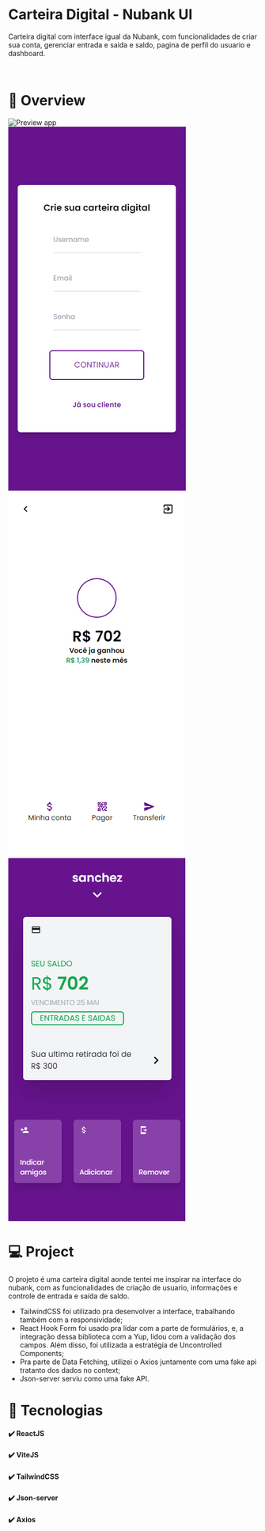 # Carteira Digital - Nubank UI

Carteira digital com interface igual da Nubank, com funcionalidades de criar sua conta, gerenciar entrada e saida e saldo, pagina de perfil do usuario e dashboard.

<br />

# 📸 Overview

![Preview app](./assets/gifapp.gif)
<br />
![Login page](./assets/shot.png)
![Dashboard page](./assets/shot2.png)
![Home page](./assets/shot3.png)

# 💻 Project

O projeto é uma carteira digital aonde tentei me inspirar na interface do nubank, com as funcionalidades de criação de usuario, informações e controle de entrada e saída de saldo. 

- TailwindCSS foi utilizado pra desenvolver a interface, trabalhando também com a responsividade;
- React Hook Form foi usado pra lidar com a parte de formulários, e, a integração dessa biblioteca com a Yup, lidou com a validação dos campos. Além disso, foi utilizada a estratégia de Uncontrolled Components;
- Pra parte de Data Fetching, utilizei o Axios juntamente com uma fake api tratanto dos dados no context;
- Json-server serviu como uma fake API.

# 🚀 Tecnologias

#### ✔️ ReactJS

#### ✔️ ViteJS

#### ✔️ TailwindCSS

#### ✔️ Json-server

#### ✔️ Axios
